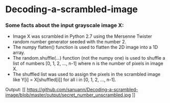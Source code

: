 # Decoding-a-scrambled-image

### Some facts about the input grayscale image X:
* Image X was scrambled in Python 2.7 using the Mersenne Twister random number generator seeded with the number 2.
* The numpy flatten() function is used to flatten the 2D image into a 1D array.
* The random.shuffle(...) function (not the numpy one) is used to shuffle a list of numbers [0, 1, 2, …, n-1] where n is the number of pixels in image X.
* The shuffled list was used to assign the pixels in the scrambled image like Y[i] = X[shuffled[i]] for all i in [0, 1, 2, …, n-1].


Output: 
[[ https://github.com/sanuann/Decoding-a-scrambled-image/blob/master/output/secret_number_unscrambled.jpg ]]
